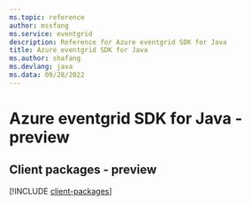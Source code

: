 ```yaml
---
ms.topic: reference
author: mssfang
ms.service: eventgrid
description: Reference for Azure eventgrid SDK for Java
title: Azure eventgrid SDK for Java
ms.author: shafang
ms.devlang: java
ms.data: 09/28/2022
---
```

# Azure eventgrid SDK for Java - preview

## Client packages - preview
[!INCLUDE [client-packages](eventgrid-client-index.md)]